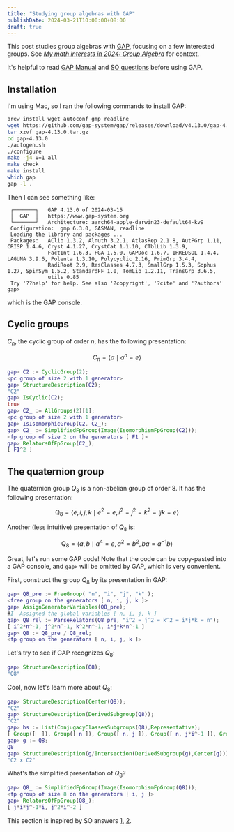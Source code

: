 ```yaml
---
title: "Studying group algebras with GAP"
publishDate: 2024-03-21T10:00:00+08:00
draft: true
---
```


This post studies group algebras with [GAP](https://github.com/gap-system/gap), focusing on a few interested groups. See [*My math interests in 2024: Group Algebra*](../math-2024/) for context.

It's helpful to read [GAP Manual](https://docs.gap-system.org/doc/ref/chap0_mj.html) and [SO questions](https://math.stackexchange.com/search?q=%5Bgroup-theory%5D+GAP+group+algebra) before using GAP.

## Installation

I'm using Mac, so I ran the following commands to install GAP:

```bash
brew install wget autoconf gmp readline
wget https://github.com/gap-system/gap/releases/download/v4.13.0/gap-4.13.0.tar.gz
tar xzvf gap-4.13.0.tar.gz
cd gap-4.13.0
./autogen.sh
./configure
make -j4 V=1 all
make check
make install
which gap
gap -l .
```

Then I can see something like:

```
 ┌───────┐   GAP 4.13.0 of 2024-03-15
 │  GAP  │   https://www.gap-system.org
 └───────┘   Architecture: aarch64-apple-darwin23-default64-kv9
 Configuration:  gmp 6.3.0, GASMAN, readline
 Loading the library and packages ...
 Packages:   AClib 1.3.2, Alnuth 3.2.1, AtlasRep 2.1.8, AutPGrp 1.11, CRISP 1.4.6, Cryst 4.1.27, CrystCat 1.1.10, CTblLib 1.3.9, 
             FactInt 1.6.3, FGA 1.5.0, GAPDoc 1.6.7, IRREDSOL 1.4.4, LAGUNA 3.9.6, Polenta 1.3.10, Polycyclic 2.16, PrimGrp 3.4.4, 
             RadiRoot 2.9, ResClasses 4.7.3, SmallGrp 1.5.3, Sophus 1.27, SpinSym 1.5.2, StandardFF 1.0, TomLib 1.2.11, TransGrp 3.6.5, 
             utils 0.85
 Try '??help' for help. See also '?copyright', '?cite' and '?authors'
gap>
```

which is the GAP console.

## Cyclic groups

$C_n$, the cyclic group of order $n$, has the following presentation:

$$
C_n=\left\langle a \mid a^n=e\right\rangle
$$

```gap
gap> C2 := CyclicGroup(2);
<pc group of size 2 with 1 generator>
gap> StructureDescription(C2);
"C2"
gap> IsCyclic(C2);
true
gap> C2_ := AllGroups(2)[1];
<pc group of size 2 with 1 generator>
gap> IsIsomorphicGroup(C2, C2_);
gap> C2_ := SimplifiedFpGroup(Image(IsomorphismFpGroup(C2)));
<fp group of size 2 on the generators [ F1 ]>
gap> RelatorsOfFpGroup(C2_);
[ F1^2 ]
```

## The quaternion group

The quaternion group $Q_8$ is a non-abelian group of order 8. It has the following presentation:

$$
\mathrm{Q}_8=\left\langle\bar{e}, i, j, k \mid \bar{e}^2=e, i^2=j^2=k^2=i j k=\bar{e}\right\rangle
$$

Another (less intuitive) presentation of $Q_8$ is:

$$
\mathrm{Q}_8=\left\langle a, b \mid a^4=e, a^2=b^2, b a=a^{-1} b\right\rangle
$$

Great, let's run some GAP code! Note that the code can be copy-pasted into a GAP console, and `gap>` will be omitted by GAP, which is very convenient.

First, construct the group $Q_8$ by its presentation in GAP:

```gap
gap> Q8_pre := FreeGroup( "n", "i", "j", "k" );
<free group on the generators [ n, i, j, k ]>
gap> AssignGeneratorVariables(Q8_pre);
#I  Assigned the global variables [ n, i, j, k ]
gap> Q8_rel := ParseRelators(Q8_pre, "i^2 = j^2 = k^2 = i*j*k = n");
[ i^2*n^-1, j^2*n^-1, k^2*n^-1, i*j*k*n^-1 ]
gap> Q8 := Q8_pre / Q8_rel;
<fp group on the generators [ n, i, j, k ]>
```
Let's try to see if GAP recognizes $Q_8$:

```gap
gap> StructureDescription(Q8);
"Q8"
```

Cool, now let's learn more about $Q_8$:

```gap
gap> StructureDescription(Center(Q8));
"C2"
gap> StructureDescription(DerivedSubgroup(Q8));
"C2"
gap> hs := List(ConjugacyClassesSubgroups(Q8),Representative);
[ Group([  ]), Group([ n ]), Group([ n, j ]), Group([ n, j*i^-1 ]), Group([ n, i ]), Q8 ]
gap> g := Q8;
Q8
gap> StructureDescription(g/Intersection(DerivedSubgroup(g),Center(g)));
"C2 x C2"
```

What's the simplified presentation of $Q_8$?

```gap
gap> Q8_ := SimplifiedFpGroup(Image(IsomorphismFpGroup(Q8)));
<fp group of size 8 on the generators [ i, j ]>
gap> RelatorsOfFpGroup(Q8_);
[ j*i*j^-1*i, j^2*i^-2 ]
```

This section is inspired by SO answers [1](https://math.stackexchange.com/a/3213387/276408), [2](https://math.stackexchange.com/a/774952/276408).


